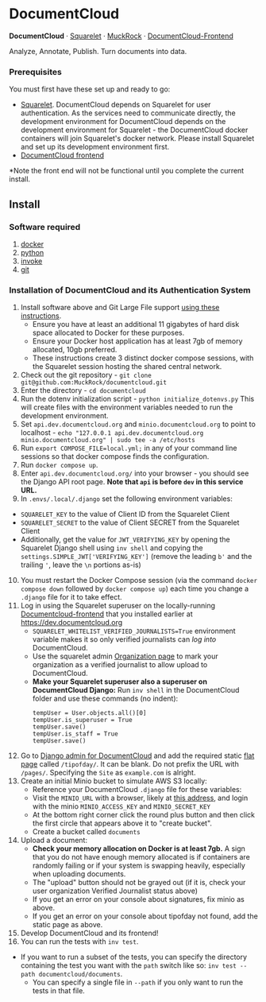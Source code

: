 # DocumentCloud
**DocumentCloud** &middot; [Squarelet][squarelet] &middot; [MuckRock][muckrock] &middot; [DocumentCloud-Frontend][documentcloudfrontend]

Analyze, Annotate, Publish. Turn documents into data.

### Prerequisites
You must first have these set up and ready to go: 
- [Squarelet][squarelet]. DocumentCloud depends on Squarelet for user authentication. As the services need to communicate directly, the development environment for DocumentCloud depends on the development environment for Squarelet - the DocumentCloud docker containers will join Squarelet's docker network. Please install Squarelet and set up its development environment first.
- [DocumentCloud frontend][documentcloudfrontend]

*Note the front end will not be functional until you complete the current install.

## Install

### Software required

1. [docker][docker-install]
3. [python][python-install]
4. [invoke][invoke-install]
5. [git][git-install]

### Installation of DocumentCloud and its Authentication System

1. Install software above and Git Large File support [using these instructions](https://docs.github.com/en/repositories/working-with-files/managing-large-files/installing-git-large-file-storage). 
   - Ensure you have at least an additional 11 gigabytes of hard disk space allocated to Docker for these purposes.
   - Ensure your Docker host application has at least 7gb of memory allocated, 10gb preferred. 
   - These instructions create 3 distinct docker compose sessions, with the Squarelet session hosting the shared central network. 
2. Check out the git repository - `git clone git@github.com:MuckRock/documentcloud.git`
3. Enter the directory - `cd documentcloud`
4. Run the dotenv initialization script - `python initialize_dotenvs.py`
   This will create files with the environment variables needed to run the development environment.
5. Set `api.dev.documentcloud.org` and `minio.documentcloud.org` to point to localhost - `echo "127.0.0.1 api.dev.documentcloud.org minio.documentcloud.org" | sudo tee -a /etc/hosts`
6. Run `export COMPOSE_FILE=local.yml;` in any of your command line sessions so that docker compose finds the configuration.
7. Run `docker compose up`.
8. Enter `api.dev.documentcloud.org/` into your browser - you should see the Django API root page. **Note that `api` is before `dev` in this service URL.**
9. In  `.envs/.local/.django` set the following environment variables:

-   `SQUARELET_KEY`  to the value of Client ID from the Squarelet Client
-   `SQUARELET_SECRET`  to the value of Client SECRET from the Squarelet Client
- Additionally, get the value for `JWT_VERIFYING_KEY` by opening the Squarelet Django shell using `inv shell` and copying the `settings.SIMPLE_JWT['VERIFYING_KEY']` (remove the leading `b'` and the trailing `'`, leave the `\n` portions as-is)
10. You must restart the Docker Compose session (via the command `docker compose down` followed by `docker compose up`) each time you change a `.django` file for it to take effect.
11. Log in using the Squarelet superuser on the locally-running [Documentcloud-frontend](https://github.com/muckrock/documentcloud-frontend) that you installed earlier at https://dev.documentcloud.org
    - `SQUARELET_WHITELIST_VERIFIED_JOURNALISTS=True` environment variable makes it so only verified journalists can *log into* DocumentCloud.
    - Use the squarelet admin [Organization page](https://dev.squarelet.com/admin/organizations/organization/) to mark your organization as a verified journalist to allow upload to DocumentCloud.
    - **Make your Squarelet superuser also a superuser on DocumentCloud Django:** Run `inv shell` in the DocumentCloud folder and use these commands (no indent):
      ```
      tempUser = User.objects.all()[0]
      tempUser.is_superuser = True
      tempUser.save()
      tempUser.is_staff = True
      tempUser.save()
      ```
12. Go to [Django admin for DocumentCloud](https://api.dev.documentcloud.org/admin) and add the required static [flat page](https://api.dev.documentcloud.org/admin/flatpages/flatpage/) called `/tipofday/`. It can be blank. Do not prefix the URL with `/pages/`. Specifying the `Site` as `example.com` is alright.
13. Create an initial Minio bucket to simulate AWS S3 locally: 
      - Reference your DocumentCloud `.django` file for these variables: 
      - Visit the `MINIO_URL` with a browser, likely at [this address](https://minio.documentcloud.org:9000), and login with the minio `MINIO_ACCESS_KEY` and `MINIO_SECRET_KEY`
      - At the bottom right corner click the round plus button and then click the first circle that appears above it to "create bucket".
      - Create a bucket called `documents`
14. Upload a document:
      - **Check your memory allocation on Docker is at least 7gb.** A sign that you do not have enough memory allocated is if containers are randomly failing or if your system is swapping heavily, especially when uploading documents.
      - The "upload" button should not be grayed out (if it is, check your user organization Verified Journalist status above)
      - If you get an error on your console about signatures, fix minio as above.
      - If you get an error on your console about tipofday not found, add the static page as above.
15. Develop DocumentCloud and its frontend!
16. You can run the tests with `inv test`.
- If you want to run a subset of the tests, you can specify the directory containing the test you want with the `path` switch like so: `inv test --path documentcloud/documents`.
    - You can specify a single file in `--path` if you only want to run the tests in that file.
   

[docker-install]: https://docs.docker.com/install/
[invoke-install]: http://www.pyinvoke.org/installing.html
[python-install]: https://www.python.org/downloads/
[git-install]: https://git-scm.com/downloads
[muckrock]: https://github.com/MuckRock/muckrock
[documentcloudfrontend]: https://github.com/MuckRock/documentcloud-frontend
[squarelet]: https://github.com/muckrock/squarelet

